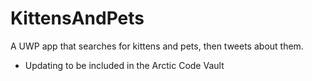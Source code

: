# KittensAndPets
A UWP app that searches for kittens and pets, then tweets about them.
* Updating to be included in the Arctic Code Vault
